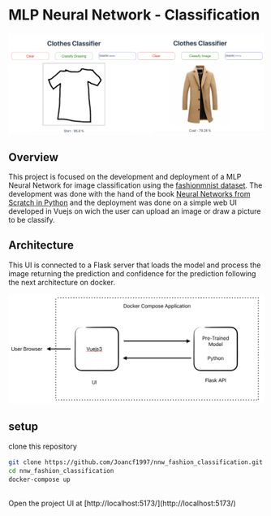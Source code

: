 # MLP Neural Network - Classification
![](Images_repo/classification.png)

## Overview

This project is focused on the development and deployment of a MLP Neural Network for image classification using the [fashionmnist dataset](https://www.kaggle.com/datasets/zalando-research/fashionmnist). The development was done with the hand of the book [Neural Networks from Scratch in Python](https://nnfs.io/) and the deployment was done on a simple web UI developed in Vuejs on wich the user can upload an image or draw a picture to be classify. 

## Architecture
This UI is connected to a Flask server that loads the model and process the image returning the prediction and confidence for the prediction following the next architecture on docker.

![](Images_repo/Architecture.png)

## setup

clone this repository 

```sh
git clone https://github.com/Joancf1997/nnw_fashion_classification.git
cd nnw_fashion_classification
docker-compose up
```

<br> 
Open the project UI at [http://localhost:5173/](http://localhost:5173/)



